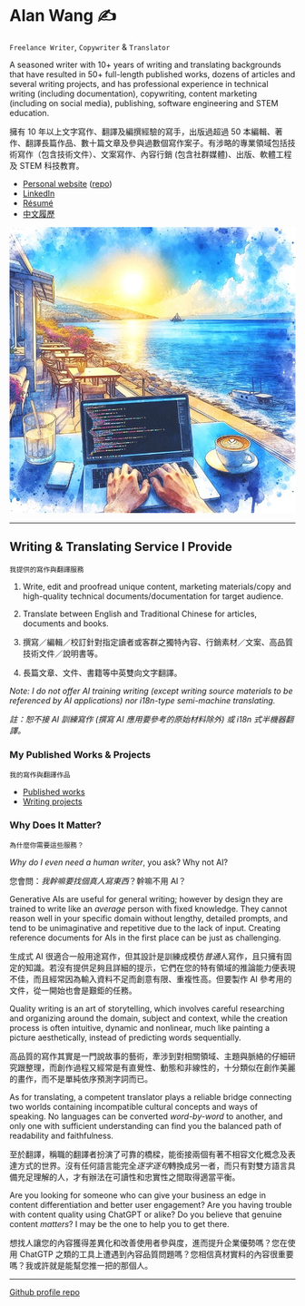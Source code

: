 # Alan Wang ✍️

`Freelance Writer`, `Copywriter` & `Translator`

A seasoned writer with 10+ years of writing and translating backgrounds that have resulted in 50+ full-length published works, dozens of articles and several writing projects, and has professional experience in technical writing (including documentation), copywriting, content marketing (including on social media), publishing, software engineering and STEM education.

擁有 10 年以上文字寫作、翻譯及編撰經驗的寫手，出版過超過 50 本編輯、著作、翻譯長篇作品、數十篇文章及參與過數個寫作案子。有涉略的專業領域包括技術寫作（包含技術文件）、文案寫作、內容行銷 (包含社群媒體)、出版、軟體工程及 STEM 科技教育。

- [Personal website](https://alankrantas.github.io/) ([repo](https://github.com/alankrantas/alankrantas.github.io))
- [LinkedIn](https://www.linkedin.com/in/alankrantas/)
- [Résumé](https://www.cake.me/krantas)
- [中文履歷](https://www.cake.me/me/krantas)

![profile](profile.jpg)

---

## Writing & Translating Service I Provide

`我提供的寫作與翻譯服務`

1. Write, edit and proofread unique content, marketing materials/copy and high-quality technical documents/documentation for target audience.
2. Translate between English and Traditional Chinese for articles, documents and books.

1. 撰寫／編輯／校訂針對指定讀者或客群之獨特內容、行銷素材／文案、高品質技術文件／說明書等。
2. 長篇文章、文件、書籍等中英雙向文字翻譯。

_Note: I do not offer AI training writing (except writing source materials to be referenced by AI applications) nor i18n-type semi-machine translating._

_註：恕不接 AI 訓練寫作 (撰寫 AI 應用要參考的原始材料除外) 或 i18n 式半機器翻譯。_

### My Published Works & Projects

`我的寫作與翻譯作品`

- [Published works](https://github.com/alankrantas/alankrantas/blob/main/works/published.md)
- [Writing projects](https://github.com/alankrantas/alankrantas/blob/main/works/projects.md)

### Why Does It Matter?

`為什麼你需要這些服務？`

_Why do I even need a human writer_, you ask? Why not AI?

您會問：_我幹嘛要找個真人寫東西_？幹嘛不用 AI？

Generative AIs are useful for general writing; however by design they are trained to write like an _average_ person with fixed knowledge. They cannot reason well in your specific domain without lengthy, detailed prompts, and tend to be unimaginative and repetitive due to the lack of input. Creating reference documents for AIs in the first place can be just as challenging.

生成式 AI 很適合一般用途寫作，但其設計是訓練成模仿*普通*人寫作，且只擁有固定的知識。若沒有提供足夠且詳細的提示，它們在您的特有領域的推論能力便表現不佳，而且經常因為輸入資料不足而創意有限、重複性高。但要製作 AI 參考用的文件，從一開始也會是艱鉅的任務。

Quality writing is an art of storytelling, which involves careful researching and organizing around the domain, subject and context, while the creation process is often intuitive, dynamic and nonlinear, much like painting a picture aesthetically, instead of predicting words sequentially.

高品質的寫作其實是一門說故事的藝術，牽涉到對相關領域、主題與脈絡的仔細研究跟整理，而創作過程又經常是有直覺性、動態和非線性的，十分類似在創作美麗的畫作，而不是單純依序預測字詞而已。

As for translating, a competent translator plays a reliable bridge connecting two worlds containing incompatible cultural concepts and ways of speaking. No languages can be converted _word-by-word_ to another, and only one with sufficient understanding can find you the balanced path of readability and faithfulness.

至於翻譯，稱職的翻譯者扮演了可靠的橋樑，能銜接兩個有著不相容文化概念及表達方式的世界。沒有任何語言能完全*逐字逐句*轉換成另一者，而只有對雙方語言具備充足理解的人，才有辦法在可讀性和忠實性之間取得適當平衡。

Are you looking for someone who can give your business an edge in content differentiation and better user engagement? Are you having trouble with content quality using ChatGPT or alike? Do you believe that genuine content _matters_? I may be the one to help you to get there.

想找人讓您的內容獲得差異化和改善使用者參與度，進而提升企業優勢嗎？您在使用 ChatGTP 之類的工具上遭遇到內容品質問題嗎？您相信真材實料的內容很重要嗎？我或許就是能幫您推一把的那個人。

---

[Github profile repo](https://github.com/alankrantas/alankrantas)
